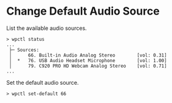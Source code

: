 # Change Default Audio Source

List the available audio sources.

```shell
> wpctl status
...
 ├─ Sources:
 │      66. Built-in Audio Analog Stereo        [vol: 0.31]
 │  *   76. USB Audio Headset Microphone        [vol: 1.00]
 │      79. C920 PRO HD Webcam Analog Stereo    [vol: 0.71]
...
```

Set the default audio source.

```shell
> wpctl set-default 66
```
